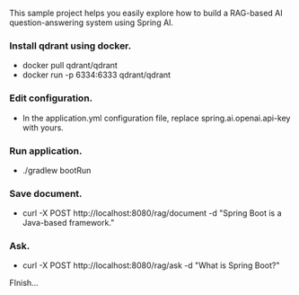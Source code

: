 This sample project helps you easily explore how to build a RAG-based AI question-answering system using Spring AI.

### Install qdrant using docker.
- docker pull qdrant/qdrant
- docker run -p 6334:6333 qdrant/qdrant

### Edit configuration.
- In the application.yml configuration file, replace spring.ai.openai.api-key with yours.

### Run application.
- ./gradlew bootRun

### Save document.
- curl -X POST http://localhost:8080/rag/document -d "Spring Boot is a Java-based framework."

### Ask.
- curl -X POST http://localhost:8080/rag/ask -d "What is Spring Boot?"

FInish...
